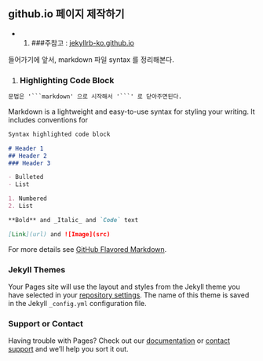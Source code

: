 ## github.io 페이지 제작하기

- 1. ###주참고 : [jekyllrb-ko.github.io](https://jekyllrb-ko.github.io/docs/structure/)

들어가기에 앞서, markdown 파일 syntax 를 정리해본다.

1. ### Highlighting Code Block

```markdown
문법은 '```markdown' 으로 시작해서 '```' 로 닫아주면된다.
```

Markdown is a lightweight and easy-to-use syntax for styling your writing. It includes conventions for

```markdown
Syntax highlighted code block

# Header 1
## Header 2
### Header 3

- Bulleted
- List

1. Numbered
2. List

**Bold** and _Italic_ and `Code` text

[Link](url) and ![Image](src)
```

For more details see [GitHub Flavored Markdown](https://guides.github.com/features/mastering-markdown/).

### Jekyll Themes

Your Pages site will use the layout and styles from the Jekyll theme you have selected in your [repository settings](https://github.com/vegart/vegart.github.io/settings). The name of this theme is saved in the Jekyll `_config.yml` configuration file.

### Support or Contact

Having trouble with Pages? Check out our [documentation](https://help.github.com/categories/github-pages-basics/) or [contact support](https://github.com/contact) and we’ll help you sort it out.
